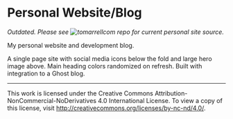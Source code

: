 Personal Website/Blog
=

*Outdated. Please see ![tomarrellcom](https://github.com/tomarrell/tomarrellcom) repo for current personal site source.*

My personal website and development blog.

A single page site with social media icons below the fold and large hero image above. Main heading colors randomized on refresh. Built with integration to a Ghost blog.

-----

This work is licensed under the Creative Commons Attribution-NonCommercial-NoDerivatives 4.0 International License. To view a copy of this license, visit http://creativecommons.org/licenses/by-nc-nd/4.0/.
